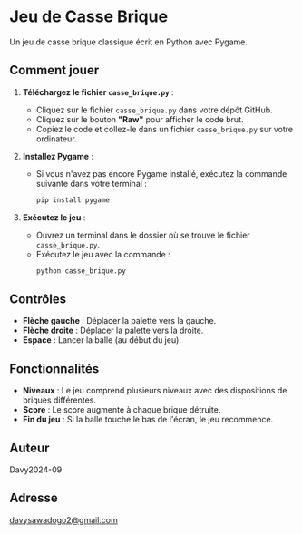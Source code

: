 # Jeu de Casse Brique

Un jeu de casse brique classique écrit en Python avec Pygame.

## Comment jouer

1. **Téléchargez le fichier `casse_brique.py`** :
   - Cliquez sur le fichier `casse_brique.py` dans votre dépôt GitHub.
   - Cliquez sur le bouton **"Raw"** pour afficher le code brut.
   - Copiez le code et collez-le dans un fichier `casse_brique.py` sur votre ordinateur.

2. **Installez Pygame** :
   - Si vous n'avez pas encore Pygame installé, exécutez la commande suivante dans votre terminal :
     ```sh
     pip install pygame
     ```

3. **Exécutez le jeu** :
   - Ouvrez un terminal dans le dossier où se trouve le fichier `casse_brique.py`.
   - Exécutez le jeu avec la commande :
     ```sh
     python casse_brique.py
     ```

## Contrôles

- **Flèche gauche** : Déplacer la palette vers la gauche.
- **Flèche droite** : Déplacer la palette vers la droite.
- **Espace** : Lancer la balle (au début du jeu).

## Fonctionnalités

- **Niveaux** : Le jeu comprend plusieurs niveaux avec des dispositions de briques différentes.
- **Score** : Le score augmente à chaque brique détruite.
- **Fin du jeu** : Si la balle touche le bas de l'écran, le jeu recommence.


## Auteur

Davy2024-09

## Adresse 

davysawadogo2@gmail.com
